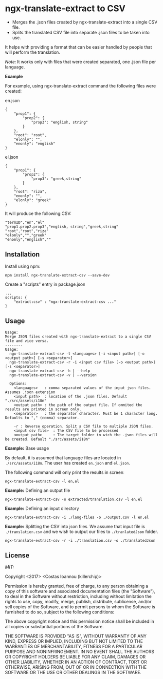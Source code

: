 # ngx-translate-extract to CSV

* Merges the .json files created by ngx-translate-extract into a single CSV file. 
* Splits the translated CSV file into separate .json files to be taken into use.

It helps with providing a format that can be easier handled by people that will perform the translation.

_Note:_ It works only with files that were created separated, one .json file per language.

**Example**

For example, using ngx-translate-extract command the following files were created:

en.json
```
{
    "prop1": {
        "prop2": {
            "prop3": "english, string"
        }
    },
    "root": "root",
    "elonly": "",
    "enonly": "english"
}
```

el.json
```
{
    "prop1": {
        "prop2": {
            "prop3": "greek,string"
        }
    },
    "root": "riza",
    "enonly": "",
    "elonly": "greek"
}
```

It will produce the following CSV:
```
"termID","en","el"
"prop1.prop2.prop3","english, string","greek,string"
"root","root","riza"
"elonly","","greek"
"enonly","english",""
```

## Installation

Install using npm:
```
npm install ngx-translate-extract-csv --save-dev
```

Create a "scripts" entry in package.json

```
...
scripts: {
    "extract:csv" : "ngx-translate-extract-csv ..."
}
```

## Usage

```
Usage:
Merge JSON files created with ngx-translate-extract to a single CSV file and vice versa.
--------
Usage:
  ngx-translate-extract-csv -l <languages> [-i <input path>] [-o <output path>] [-s <separator>]
  ngx-translate-extract-csv -r -i <input csv file> [-o <output path>] [-s <separator>]
  ngx-translate-extract-csv -h | --help
  ngx-translate-extract-csv -v | --version

  Options:
    <languages>   : comma separated values of the input json files. Assumes .json extension
    <input path>  : location of the .json files. Default "./src/assets/i18n"
    <output path> : the path of the output file. If ommited the results are printed in screen only.
    <separator>   : the separator character. Must be 1 character long. Defaults to "," (comma) separator.

    -r : Reverse operation. Split a CSV file to multiple JSON files.
    <input csv file>  : The CSV file to be processed
    <output path>     : The target folder in wich the .json files will be created. Default "./src/assets/i18n"
```

**Example:** Base usage

By default, it is assumed that language files are located in `./src/assets/i18n`.
The user has created `en.json` and `el.json`.

The following command will only print the results in screen:
```
ngx-translate-extract-csv -l en,el
```

**Example:** Defining an output file
```
ngx-translate-extract-csv -o extracted/translation.csv -l en,el
```

**Example:** Defining an input directory
```
ngx-translate-extract-csv -i ./lang-files -o ./output.csv -l en,el
```

**Example:** Splitting the CSV into json files.
We assume that input file is `./translation.csv` and we wish to output our files to `./tranlatedJson` folder.

```
ngx-translate-extract-csv -r -i ./translation.csv -o ./translatedJson
```


## License

_MIT:_

Copyright <2017> <Costas Ioannou (killerchip)>

Permission is hereby granted, free of charge, to any person obtaining a copy of this software and associated documentation files (the "Software"), to deal in the Software without restriction, including without limitation the rights to use, copy, modify, merge, publish, distribute, sublicense, and/or sell copies of the Software, and to permit persons to whom the Software is furnished to do so, subject to the following conditions:

The above copyright notice and this permission notice shall be included in all copies or substantial portions of the Software.

THE SOFTWARE IS PROVIDED "AS IS", WITHOUT WARRANTY OF ANY KIND, EXPRESS OR IMPLIED, INCLUDING BUT NOT LIMITED TO THE WARRANTIES OF MERCHANTABILITY, FITNESS FOR A PARTICULAR PURPOSE AND NONINFRINGEMENT. IN NO EVENT SHALL THE AUTHORS OR COPYRIGHT HOLDERS BE LIABLE FOR ANY CLAIM, DAMAGES OR OTHER LIABILITY, WHETHER IN AN ACTION OF CONTRACT, TORT OR OTHERWISE, ARISING FROM, OUT OF OR IN CONNECTION WITH THE SOFTWARE OR THE USE OR OTHER DEALINGS IN THE SOFTWARE.
